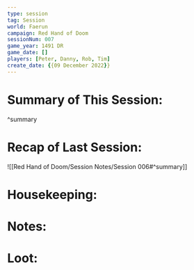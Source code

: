 ```yaml
---
type: session
tag: Session
world: Faerun
campaign: Red Hand of Doom
sessionNum: 007
game_year: 1491 DR
game_date: []
players: [Peter, Danny, Rob, Tim]
create_date: {{09 December 2022}}
---
```




# Summary of This Session:

^summary

# Recap of Last Session:
![[Red Hand of Doom/Session Notes/Session 006#^summary]]

# Housekeeping:

# Notes:

# Loot:
